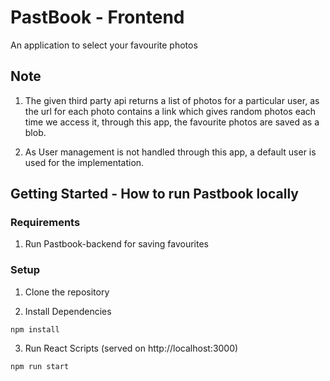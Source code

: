 # PastBook - Frontend
An application to select your favourite photos

## Note
1. The given third party api returns a list of photos for a particular user, as the url for each photo contains a link which gives random photos each time we access it,
through this app, the favourite photos are saved as a blob.

2. As User management is not handled through this app, a default user is used for the implementation.

## Getting Started - How to run Pastbook locally

### Requirements
1. Run Pastbook-backend for saving favourites

### Setup
1. Clone the repository

2. Install Dependencies
```command prompt
npm install
```

3. Run React Scripts (served on http://localhost:3000)
```command prompt
npm run start
```
